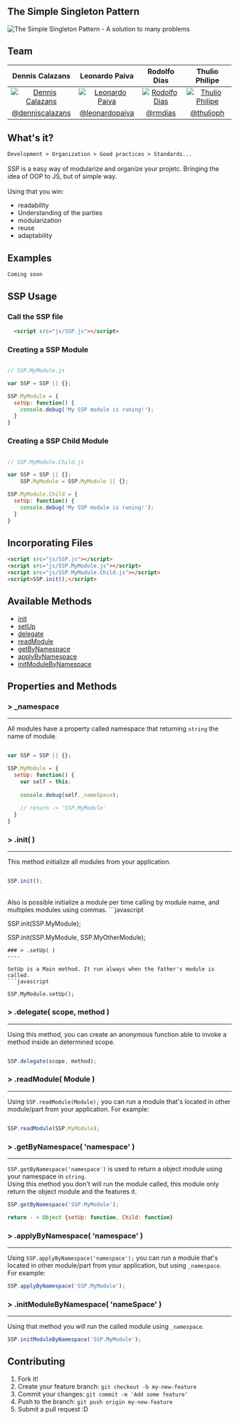 The Simple Singleton Pattern
---

![The Simple Singleton Pattern - A solution to many problems](https://raw.githubusercontent.com/simplesingleton/SSP-simple-singleton-pattern/master/images/simple-singleton-pattern-image.png)

## Team

Dennis Calazans | Leonardo Paiva | Rodolfo Dias | Thulio Philipe
:------------:  | :-------------: | :-------------: |  :-------------: |
<a href="https://github.com/denniscalazans">![Dennis Calazans](https://avatars2.githubusercontent.com/u/28112?v=2&s=128)</a> | <a href="https://github.com/leonardopaiva">![Leonardo Paiva](https://avatars2.githubusercontent.com/u/6975831?v=2&s=128)| <a href="https://github.com/rmdias">![Rodolfo Dias](https://avatars2.githubusercontent.com/u/2057971?v=2&s=128)</a> | <a href="https://github.com/thulioph">![Thulio Philipe](https://avatars2.githubusercontent.com/u/2343288?v=2&s=128)</a>|
[@denniscalazans](https://github.com/denniscalazans)  | [@leonardopaiva](https://github.com/leonardopaiva)|[@rmdias](https://github.com/rmdias)| [@thulioph](https://github.com/thulioph)



## What's it?


`Development > Organization > Good practices > Standards... ` <br><br>
SSP is a easy way of modularize and organize your projetc. Bringing the idea of OOP to JS, but of simple way.<br><br>
Using that you win:<br>

+ readability  <br>
+ Understanding of the parties  <br>
+ modularization <br>
+ reuse <br>
+ adaptability



## Examples

`Coming soon`


## SSP Usage

### Call the SSP file
```html
  <script src="js/SSP.js"></script>
```

### Creating a SSP Module
```javascript

// SSP.MyModule.js

var SSP = SSP || {};

SSP.MyModule = {
  setUp: function() {
    console.debug('My SSP module is runing!');
  }
}
```

### Creating a SSP Child Module
```javascript

// SSP.MyModule.Child.js

var SSP = SSP || {};
    SSP.MyModule = SSP.MyModule || {};

SSP.MyModule.Child = {
  setUp: function() {
    console.debug('My SSP module is runing!');
  }
}
```
## Incorporating Files
```html
<script src="js/SSP.js"></script>
<script src="js/SSP.MyModule.js"></script>
<script src="js/SSP.MyModule.Child.js"></script>
<script>SSP.init();</script>

```

## Available Methods

  * [init](#-init-)
  * [setUp](#-setup-)
  * [delegate](#-delegate-)
  * [readModule](#-readmodule-)
  * [getByNamespace](#-getbynamespace-)
  * [applyByNamespace](#-applybynamespace-)
  * [initModuleByNamespace](#-initmodulebynamespace-)
  

## Properties and Methods

### > _namespace
----

All modules have a property called namespace that returning `string` the name of module.
```javascript

var SSP = SSP || {};

SSP.MyModule = {
  setUp: function() {
    var self = this;
  
    console.debug(self._nameSpace);
  
    // return -> 'SSP.MyModule'
  }
}
```

### > .init( )
----

This method initialize all modules from your application. 
```javascript

SSP.init();
```   
<br>
Also is possible initialize a module per time calling by module name, and multiples modules using commas.
```javascript

SSP.init(SSP.MyModule);

SSP.init(SSP.MyModule, SSP.MyOtherModule);
   
```
### > .setUp( )
----

SetUp is a Main method. It run always when the father's module is called.
```javascript

SSP.MyModule.setUp();
```
### > .delegate( scope, method )
----

Using this method, you can create an anonymous function able to invoke a method inside an determined scope.
```javascript

SSP.delegate(scope, method);
```

### > .readModule( Module )
----

Using `SSP.readModule(Module);` you can run a module that's located in other module/part from your application. For example: 
```javascript

SSP.readModule(SSP.MyModule);

```

### > .getByNamespace( 'namespace' )
----

`SSP.getByNamespace('namespace')` is used to return a object module using your namespace in `string`. <br>
Using this method you don't will run the module called, this module only return the object module and the features it.
    
```javascript
SSP.getByNamespace('SSP.MyModule');

return - > Object {setUp: function, Child: function}
```

### > .applyByNamespace( 'namespace' )
----

Using `SSP.applyByNamespace('namespace');` you can run a module that's located in other module/part from your application, but using `_namespace`. For example: 


```javascript
SSP.applyByNamespace('SSP.MyModule');
```

### > .initModuleByNamespace( 'nameSpace' )
----

Using that method you will run the called module using `_namespace`.

```javascript
SSP.initModuleByNamespace('SSP.MyModule');
```

## Contributing

1. Fork it!
2. Create your feature branch: `git checkout -b my-new-feature`
3. Commit your changes: `git commit -m 'Add some feature'`
4. Push to the branch: `git push origin my-new-feature`
5. Submit a pull request :D
    
